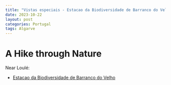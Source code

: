 ```yaml
---
title: "Vistas especiais - Estacao da Biodiversidade de Barranco do Velho"
date: 2023-10-22
layout: post
categories: Portugal
tags: Algarve
---
```


# A Hike through Nature 

Near Loulé:

* [Estacao da Biodiversidade de Barranco do Velho](https://geoparquealgarvensis.pt/en/biodiversidade/81-estacoes-de-biodiversidade/447-estacao-da-biodiversidade-de-barranco-do-velho)
